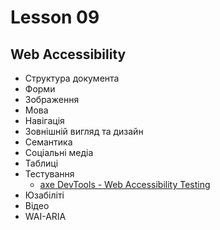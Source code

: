# Lesson 09

## Web Accessibility

- Структура документа
- Форми
- Зображення
- Мова
- Навігація
- Зовнішній вигляд та дизайн
- Семантика
- Соціальні медіа
- Таблиці
- Тестування
  - [axe DevTools - Web Accessibility Testing](https://chromewebstore.google.com/detail/axe-devtools-web-accessib/lhdoppojpmngadmnindnejefpokejbdd)
- Юзабіліті
- Відео
- WAI-ARIA

